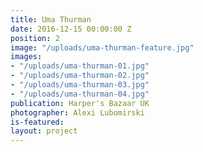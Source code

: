 ```yaml
---
title: Uma Thurman
date: 2016-12-15 00:00:00 Z
position: 2
image: "/uploads/uma-thurman-feature.jpg"
images:
- "/uploads/uma-thurman-01.jpg"
- "/uploads/uma-thurman-02.jpg"
- "/uploads/uma-thurman-03.jpg"
- "/uploads/uma-thurman-04.jpg"
publication: Harper's Bazaar UK
photographer: Alexi Lubomirski
is-featured: 
layout: project
---
```


